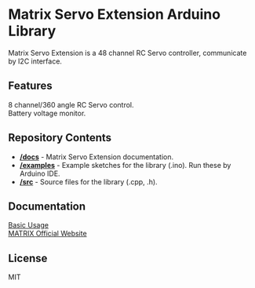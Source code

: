 # Matrix Servo Extension Arduino Library
Matrix Servo Extension is a 48 channel RC Servo controller,
communicate by I2C interface.
## Features
8 channel/360 angle RC Servo control.<br>
Battery voltage monitor.
## Repository Contents
* [**/docs**](./docs) - Matrix Servo Extension documentation.
* [**/examples**](./examples) - Example sketches for the library (.ino). Run these by Arduino IDE.
* [**/src**](./src) - Source files for the library (.cpp, .h).

## Documentation
[Basic Usage](https://matrix-robotics.github.io/MatrixServoExtension/) <br>
[MATRIX Official Website](https://matrixrobotics.com/)
## License
MIT

